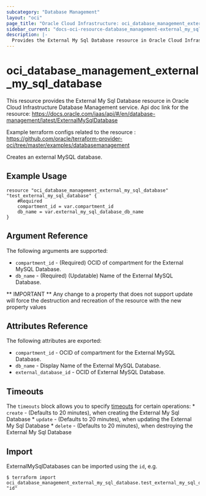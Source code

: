 ```yaml
---
subcategory: "Database Management"
layout: "oci"
page_title: "Oracle Cloud Infrastructure: oci_database_management_external_my_sql_database"
sidebar_current: "docs-oci-resource-database_management-external_my_sql_database"
description: |-
  Provides the External My Sql Database resource in Oracle Cloud Infrastructure Database Management service
---
```


# oci_database_management_external_my_sql_database
This resource provides the External My Sql Database resource in Oracle Cloud Infrastructure Database Management service.
Api doc link for the resource: https://docs.oracle.com/iaas/api/#/en/database-management/latest/ExternalMySqlDatabase

Example terraform configs related to the resource : https://github.com/oracle/terraform-provider-oci/tree/master/examples/databasemanagement

Creates an external MySQL database.


## Example Usage

```hcl
resource "oci_database_management_external_my_sql_database" "test_external_my_sql_database" {
	#Required
	compartment_id = var.compartment_id
	db_name = var.external_my_sql_database_db_name
}
```

## Argument Reference

The following arguments are supported:

* `compartment_id` - (Required) OCID of compartment for the External MySQL Database.
* `db_name` - (Required) (Updatable) Name of the External MySQL Database.


** IMPORTANT **
Any change to a property that does not support update will force the destruction and recreation of the resource with the new property values

## Attributes Reference

The following attributes are exported:

* `compartment_id` - OCID of compartment for the External MySQL Database.
* `db_name` - Display Name of the External MySQL Database.
* `external_database_id` - OCID of External MySQL Database.

## Timeouts

The `timeouts` block allows you to specify [timeouts](https://registry.terraform.io/providers/oracle/oci/latest/docs/guides/changing_timeouts) for certain operations:
	* `create` - (Defaults to 20 minutes), when creating the External My Sql Database
	* `update` - (Defaults to 20 minutes), when updating the External My Sql Database
	* `delete` - (Defaults to 20 minutes), when destroying the External My Sql Database


## Import

ExternalMySqlDatabases can be imported using the `id`, e.g.

```
$ terraform import oci_database_management_external_my_sql_database.test_external_my_sql_database "id"
```


